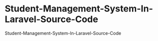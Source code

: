 # Student-Management-System-In-Laravel-Source-Code
Student-Management-System-In-Laravel-Source-Code
